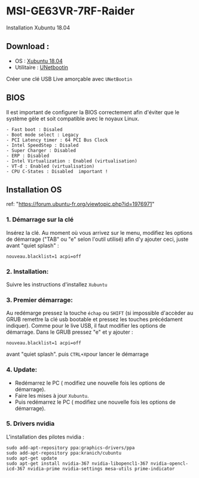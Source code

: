 # MSI-GE63VR-7RF-Raider
Installation Xubuntu 18.04

## Download : 

- OS : [Xubuntu 18.04]( http://xubuntu.fr/)
- Utilitaire : [UNetbootin]( https://unetbootin.github.io/)

Créer une clé USB Live amorçable avec `UNetBootin`

## BIOS

Il est important de configurer la BIOS correctement afin d'éviter que le système gèle et soit compatible avec le noyaux Linux.
```
- Fast boot : Disaled
- Boot mode select : Legacy
- PCI Latency timer : 64 PCI Bus Clock
- Intel SpeedStep : Disaled
- Super Charger : Disabled
- ERP : Disabled
- Intel Virtualization : Enabled (virtualisation)
- VT-d : Enabled (virtualisation)
- CPU C-States : Disabled  important !
```

## Installation OS

ref: "https://forum.ubuntu-fr.org/viewtopic.php?id=1976971"

### 1. Démarrage sur la clé

Insérez la clé. 
Au moment où vous arrivez sur le menu, modifiez les options de démarrage ("TAB" ou "e" selon l'outil utilisé) 
afin d'y ajouter ceci, juste avant "quiet splash" :
```
nouveau.blacklist=1 acpi=off 
```

### 2. Installation:
Suivre les instructions d'installez `Xubuntu`

### 3. Premier démarrage:
Au redémarge pressez la touche `échap` ou `SHIFT` (si impossible d'accèder au GRUB remettre la clé usb bootable et pressez les touches précédament indiquer).
Comme pour le live USB, il faut modifier les options de démarrage.
Dans le GRUB pressez "e" et y ajouter :
```
nouveau.blacklist=1 acpi=off 
```
avant "quiet splash".
puis `CTRL+X`pour lancer le démarrage

### 4. Update:

* Redémarrez le PC ( modifiez une nouvelle fois les options de démarrage).
* Faire les mises à jour `Xubuntu`.
* Puis redémarrez le PC ( modifiez une nouvelle fois les options de démarrage).

### 5. Drivers nvidia

L'installation des pilotes nvidia :
```
sudo add-apt-repository ppa:graphics-drivers/ppa
sudo add-apt-repository ppa:kranich/cubuntu
sudo apt-get update
sudo apt-get install nvidia-367 nvidia-libopencl1-367 nvidia-opencl-icd-367 nvidia-prime nvidia-settings mesa-utils prime-indicator
```






